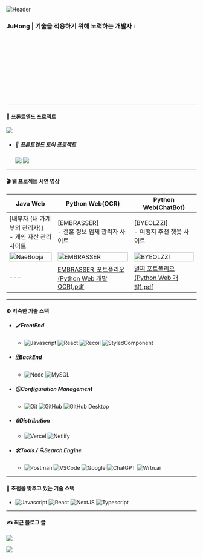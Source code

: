 ![Header](https://capsule-render.vercel.app/api?type=waving&height=250&color=gradient&text=Juhong&section=header&textBg=false&fontSize=90&animation=fadeIn&descAlign=40&desc=Frontend%20Developer&descSize=15&descAlignY=69)

### JuHong | 기술을 적용하기 위해 노력하는 개발자 <a href="https://www.gautamkrishnar.com/"><img src="https://media.giphy.com/media/hvRJCLFzcasrR4ia7z/giphy.gif" width="5%"></a>

---

#### 🎨 프론트엔드 프로젝트

<p>
  <a href="https://github.com/dlwnghd/React_FinalProject"><img src="https://img.shields.io/badge/Nego Market-A9BCF5?style=flat-square&logo=GitHub Sponsors&logoColor=white&link=https://github.com/FrontTeam2/React_FinalProject"/></a>


- ##### 🧸 프론트엔드 토이 프로젝트
  <p>
  <a href="https://github.com/dlwnghd/GitApi"><img src="https://img.shields.io/badge/Git Issue-9cf0e7?style=flat-square&logo=GitHub Sponsors&logoColor=white&link=https://github.com/dlwnghd/GitApi"/></a>
  <a href="https://github.com/FrontTeam2/React_SearchApi/tree/juhong"><img src="https://img.shields.io/badge/Search-ffbff0?style=flat-square&logo=GitHub Sponsors&logoColor=white&link=https://github.com/FrontTeam2/React_SearchApi/tree/juhong"/></a>
</p>

---

#### 🎬 웹 프로젝트 시연 영상

| Java Web | Python Web(OCR) | Python Web(ChatBot) |
| --- | --- | --- |
| [내부자 (내 가계부의 관리자)] <br>- 개인 자산 관리 사이트 | [EMBRASSER] <br>- 결혼 정보 업체 관리자 사이트 | [BYEOLZZI] <br>- 여행지 추천 챗봇 사이트 |
| [<img src="https://i.ytimg.com/vi/lbNyEYV8ICw/sddefault.jpg" alt="NaeBooja" width="100%">](https://www.youtube.com/watch?v=lbNyEYV8ICw) | [<img src="https://i.ytimg.com/vi/L-dOjge5jmQ/hqdefault.jpg" alt="EMBRASSER" width="100%">](https://www.youtube.com/watch?v=L-dOjge5jmQ&list=PLedGoSru794-sniV6--9gUIQuOz5EeKA9) | [<img src="https://i.ytimg.com/vi/-vqjrGk9fWk/hqdefault.jpg" alt="BYEOLZZI" width="100%">](https://www.youtube.com/watch?v=-vqjrGk9fWk&list=PLedGoSru7948D6s7qYmLzQT1uUJJTuKEA) |
| --- | [EMBRASSER_포트폴리오(Python Web 개발 OCR).pdf](https://github.com/dlwnghd/dlwnghd/files/11477338/EMBRASSER_.Python.Web.OCR.pdf) | [별찌 포트폴리오(Python Web 개발).pdf](https://github.com/dlwnghd/dlwnghd/files/11477355/Python.Web.pdf) |

---

#### ⚙️ 익숙한 기술 스택 

- ##### 🖌️FrontEnd
    * ![Javascript](https://img.shields.io/badge/-JavaScript-%23F7DF1C?style=for-the-badge&logo=javascript&logoColor=000000&labelColor=%23F7DF1C&color=%23FFCE5A)
![React](https://img.shields.io/badge/React-20232a?style=for-the-badge&logo=React&logoColor=#5bccea)
![Recoil](https://img.shields.io/badge/Recoil-3578E5.svg?style=for-the-badge&logo=Recoil&logoColor=white)
![StyledComponent](https://img.shields.io/badge/Styled%20Components-black.svg?style=for-the-badge&logo=Styled%20Components&logoColor=DB7093)

- ##### 🗄️BackEnd
    * ![Node](https://img.shields.io/badge/-Nodejs-43853d?style=for-the-badge&logo=Node.js&logoColor=white)
![MySQL](https://img.shields.io/badge/Mysql-4479A1.svg?style=for-the-badge&logo=mysql&logoColor=white)

- ##### 🕓Configuration Management
    * ![Git](https://img.shields.io/badge/-Git-F05032?style=for-the-badge&logo=git&logoColor=ffffff)
![GitHub](https://img.shields.io/badge/github-%23121011.svg?style=for-the-badge&logo=github&logoColor=white)
![GitHub Desktop](https://img.shields.io/badge/-GitHub%20Desktop-7d35a1?style=for-the-badge&logo=github-desktop&logoColor=white)

- ##### 🌐Distribution
    * ![Vercel](https://img.shields.io/badge/Vercel-000000.svg?style=for-the-badge&logo=vercel&logoColor=white)
![Netlify](https://img.shields.io/badge/Netlify-00C7B7.svg?style=for-the-badge&logo=netlify&logoColor=white)

- ##### 🛠️Tools / 🔍Search Engine
    * ![Postman](https://img.shields.io/badge/-Postman-FF6C37?style=for-the-badge&logo=postman&logoColor=white)
![VSCode](https://img.shields.io/badge/-VSCode-0078d7?style=for-the-badge&logo=visual-studio-code&logoColor=white)
![Google](https://img.shields.io/badge/google-4285F4?style=for-the-badge&logo=google&logoColor=white)
![ChatGPT](https://img.shields.io/badge/ChatGPT-1da484?style=for-the-badge&logo=ChatGPT&logoColor=white)
![Wrtn.ai](https://img.shields.io/badge/Wrtn.AI-5f33db?style=for-the-badge&logo=WrtnAI&logoColor=white)

---

#### 🎯 초점을 맞추고 있는 기술 스택

- ![Javascript](https://img.shields.io/badge/-JavaScript-%23F7DF1C?style=for-the-badge&logo=javascript&logoColor=000000&labelColor=%23F7DF1C&color=%23FFCE5A)
![React](https://img.shields.io/badge/React-20232a?style=for-the-badge&logo=React&logoColor=#5bccea)
![NextJS](https://img.shields.io/badge/Next.js-black?style=for-the-badge&logo=next.js&logoColor=white)
![Typescript](https://img.shields.io/badge/Typescript-3178C6?style=for-the-badge&logo=Typescript&logoColor=white)

---

#### ✍️ 최근 블로그 글
<a href="https://velog-readme-stats.vercel.app/api/redirect?name=dlwnghd"><img src="https://velog-readme-stats.vercel.app/api?name=dlwnghd"></a>

<a href="https://hits.seeyoufarm.com"><img src="https://hits.seeyoufarm.com/api/count/incr/badge.svg?url=https%3A%2F%2Fgithub.com%2Fdlwnghd&count_bg=%2379C83D&title_bg=%23555555&icon=&icon_color=%23E7E7E7&title=hits&edge_flat=false"/></a>

<!-- ---

#### 👁️‍🗨️그 외 사용해본적이 있는 기술 스택

- ![.NET](https://img.shields.io/badge/.net-512BD4.svg?style=for-the-badge&logo=.net&logoColor=white)
![Python](https://img.shields.io/badge/python-3776AB.svg?style=for-the-badge&logo=python&logoColor=white)
![SpringBoot](https://img.shields.io/badge/spring%20boot-6DB33F.svg?style=for-the-badge&logo=springboot&logoColor=white)
![ApacheTomcat](https://img.shields.io/badge/apache%20tomcat-%23F8DC75.svg?style=for-the-badge&logo=apache-tomcat&logoColor=black)
![MariaDB](https://img.shields.io/badge/MariaDB-003545?style=for-the-badge&logo=mariadb&logoColor=white)
![MSSQL](https://img.shields.io/badge/mssql-CC2927.svg?style=for-the-badge&logo=microsoft-sql-server&logoColor=white)
![MSW(Mock Service Worker)](https://img.shields.io/badge/msw-fd6f39.svg?style=for-the-badge&logo=msw&logoColor=white)
![ApexChart](https://img.shields.io/badge/apexchart-3699f3.svg?style=for-the-badge&logo=apexchart&logoColor=white)
![Thunder Client](https://img.shields.io/badge/thunderclient-8758af.svg?style=for-the-badge&logo=thunderclient&logoColor=white) -->
